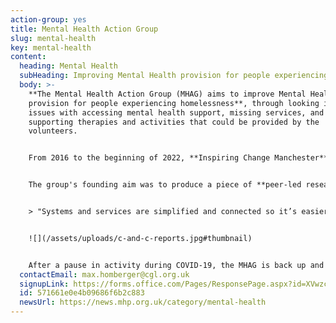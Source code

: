 ```yaml
---
action-group: yes
title: Mental Health Action Group
slug: mental-health
key: mental-health
content:
  heading: Mental Health
  subHeading: Improving Mental Health provision for people experiencing homelessness
  body: >-
    **The Mental Health Action Group (MHAG) aims to improve Mental Health
    provision for people experiencing homelessness**, through looking into
    issues with accessing mental health support, missing services, and also
    supporting therapies and activities that could be provided by the
    volunteers.


    F﻿rom 2016 to the beginning of 2022, **Inspiring Change Manchester** chaired MHAG because of how many people their services were seeing struggling with both mental health issues and homelessness. MHAG is built on co-production, with all decisions being made equally by the group. 


    T﻿he group's founding aim was to produce a piece of **peer-led research** and, and they produced not one, but two reports - *Causes & Consequences*, and *It's My Medication.* The findings of the *Causes & Consequences* report have been used to establish a homelessness operational group at the Greater Manchester Mental Health Trust, garnering both local and national attention


    > "Systems and services are simplified and connected so it’s easier to navigate them." - from the Mental Health Action Group's Causes and Consequences report


    ![](/assets/uploads/c-and-c-reports.jpg#thumbnail)


    A﻿fter a pause in activity during COVID-19, the MHAG is back up and running, as of August 2023!
  contactEmail: max.homberger@cgl.org.uk
  signupLink: https://forms.office.com/Pages/ResponsePage.aspx?id=XVwzcf1bkE61VN8N5KjjQkQ2JR41SuRLu92-3-tlPOtURDMzQjVZWEczSFdPS1M2SEZMR1RVTkpHVC4u
  id: 571661e0e4b09686f6b2c883
  newsUrl: https://news.mhp.org.uk/category/mental-health
---
```

